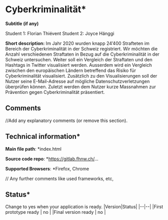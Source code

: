 # Cyberkriminalität*
**Subtitle (if any)**

Student 1: Florian Thiévent
Student 2: Joyce Hänggi

**Short description:**
Im Jahr 2020 wurden knapp 24’400 Strafteten im Bereich der Cyberkriminalität in der Schweiz registriert.
Wir möchten die Anzahl verschiedenen Straftaten in Bezug auf die Cyberkriminalität in der Schweiz untersuchen. Weiter soll ein Vergleich der Straftaten und den Hashtags in Twitter visualisiert werden. Ausserdem wird ein Vergleich zwischen den europäischen Ländern betreffend das Risiko für Cyberkriminalität visualisiert.
Zusätzlich zu den Visualisierungen soll der Nutzer seine E-Mail-Adresse auf mögliche Datenschutzverletzungen überprüfen können.
Zuletzt werden dem Nutzer kurze Massnahmen zur Prävention gegen Cyberkriminalität präsentiert.


## Comments
//Add any explanatory comments (or remove this section).

## Technical information*
**Main file path**: *index.html

**Source code repo**: *https://gitlab.fhnw.ch/...

**Supported Browsers**: *Firefox, Chrome

// Any further comments like used frameworks, etc,

## Status*
Change to yes when your application is ready.
|Version|Status|
|--|--|
|First prototype ready | no |
|Final version ready  | no |
